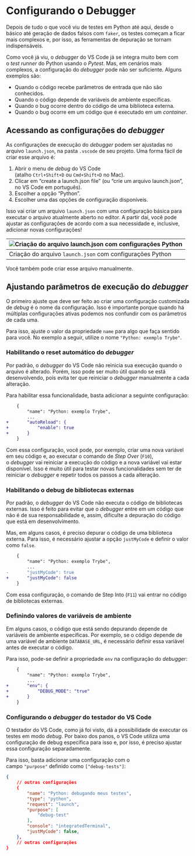 # Configurando o Debugger

Depois de tudo o que você viu de testes em Python até aqui, desde o básico até geração de dados falsos com `faker`, os testes começam a ficar mais complexos e, por isso, as ferramentas de depuração se tornam indispensáveis.

Como você já viu, o _debugger_ do VS Code já se integra muito bem com o _test runner_ do Python usando o _Pytest_. Mas, em cenários mais complexos, a configuração do _debugger_ pode não ser suficiente. Alguns exemplos são:

- Quando o código recebe parâmetros de entrada que não são conhecidos.
- Quando o código depende de variáveis de ambiente específicas.
- Quando o bug ocorre dentro do código de uma biblioteca externa.
- Quando o bug ocorre em um código que é executado em um _container_.

## Acessando as configurações do _debugger_

As configurações de execução do _debugger_ podem ser ajustadas no arquivo `launch.json`, na pasta `.vscode` de seu projeto. Uma forma fácil de criar esse arquivo é:

1. Abrir o menu de _debug_ do VS Code (atalho `Ctrl+Shift+D` ou `Cmd+Shift+D` no Mac).
2. Clicar em “create a launch.json file” (ou “crie um arquivo launch.json”, no VS Code em português).
3. Escolher a opção “Python”.
4. Escolher uma das opções de configuração disponíveis.

Isso vai criar um arquivo `launch.json` com uma configuração básica para executar o arquivo atualmente aberto no editor. A partir daí, você pode ajustar as configurações de acordo com a sua necessidade e, inclusive, adicionar novas configurações!

|![Criação do arquivo `launch.json` com configurações Python](https://content-assets.betrybe.com/prod/b5abb80e-cd69-4187-827b-5bafa7d9bd5e-Cria%C3%A7%C3%A3o%20do%20arquivo%20%60launch.json%60%20com%20configura%C3%A7%C3%B5es%20Python.gif)|
|---|
|Criação do arquivo `launch.json` com configurações Python|

Você também pode criar esse arquivo manualmente.

## Ajustando parâmetros de execução do _debugger_

O primeiro ajuste que deve ser feito ao criar uma configuração customizada de _debug_ é o nome da configuração. Isso é importante porque quando há múltiplas configurações ativas podemos nos confundir com os parâmetros de cada uma.

Para isso, ajuste o valor da propriedade `name` para algo que faça sentido para você. No exemplo a seguir, utilize o nome `"Python: exemplo Trybe"`.

### Habilitando o reset automático do _debugger_

Por padrão, o _debugger_ do VS Code não reinicia sua execução quando o arquivo é alterado. Porém, isso pode ser muito útil quando se está desenvolvendo, pois evita ter que reiniciar o _debugger_ manualmente a cada alteração.

Para habilitar essa funcionalidade, basta adicionar a seguinte configuração:

```diff
    {
        "name": "Python: exemplo Trybe",
        ...
+       "autoReload": {
+           "enable": true
+       }
    }
```

Com essa configuração, você pode, por exemplo, criar uma nova variável em seu código e, ao executar o comando de _Step Over_ (`F10`), o _debugger_ vai reiniciar a execução do código e a nova variável vai estar disponível. Isso é muito útil para testar novas funcionalidades sem ter de reiniciar o _debugger_ e repetir todos os passos a cada alteração.

### Habilitando o debug de bibliotecas externas

Por padrão, o _debugger_ do VS Code não executa o código de bibliotecas externas. Isso é feito para evitar que o _debugger_ entre em um código que não é de sua responsabilidade e, assim, dificulte a depuração do código que está em desenvolvimento.

Mas, em alguns casos, é preciso depurar o código de uma biblioteca externa. Para isso, é necessário ajustar a opção `justMyCode` e definir o valor como `false`.

```diff
    {
        "name": "Python: exemplo Trybe",
        ...
-       "justMyCode": true
+       "justMyCode": false
    }
```

Com essa configuração, o comando de Step Into (`F11`) vai entrar no código de bibliotecas externas.

### Definindo valores de variáveis de ambiente

Em alguns casos, o código que está sendo depurando depende de variáveis de ambiente específicas. Por exemplo, se o código depende de uma variável de ambiente `DATABASE_URL`, é necessário definir essa variável antes de executar o código.

Para isso, pode-se definir a propriedade `env` na configuração do _debugger_:

```diff
    {
        "name": "Python: exemplo Trybe",
        ...
+       "env": {
+           "DEBUG_MODE": "true"
+       }
    }
```

### Configurando o _debugger_ do testador do VS Code

O testador do VS Code, como já foi visto, dá a possibilidade de executar os testes em modo _debug_. Por baixo dos panos, o VS Code utiliza uma configuração de debug específica para isso e, por isso, é preciso ajustar essa configuração separadamente.

Para isso, basta adicionar uma configuração com o campo `"purpose"` definido como `["debug-tests"]`:

```json
{
    // outras configurações
    {
        "name": "Python: debugando meus testes", 
        "type": "python",
        "request": "launch",
        "purpose": [
            "debug-test"
        ],
        "console": "integratedTerminal",
        "justMyCode": false,
    },
    // outras configurações
}
```